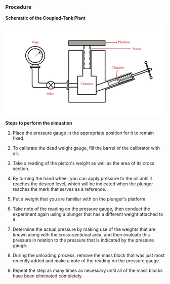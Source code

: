 ### Procedure

**Schematic of the Coupled-Tank Plant**
<div align="center">
<img class="img-fluid"  src="./images/plant.png" alt=""><br>           
</div>


**Steps to perform the simuation**


1. Place the pressure gauge in the appropriate position for it to remain fixed.

2. To calibrate the dead weight gauge, fill the barrel of the calibrator with oil.

3. Take a reading of the piston's weight as well as the area of its cross section.

4. By turning the hand wheel, you can apply pressure to the oil until it reaches the desired level, which will be indicated when the plunger reaches the mark that serves as a reference.

5. Put a weight that you are familiar with on the plunger's platform.

6. Take note of the reading on the pressure gauge, then conduct the experiment again using a plunger that has a different weight attached to it.

7. Determine the actual pressure by making use of the weights that are known along with the cross-sectional area, and then evaluate this pressure in relation to the pressure that is indicated by the pressure gauge.

8. During the unloading process, remove the mass block that was just most recently added and make a note of the reading on the pressure gauge.

9. Repeat the step as many times as necessary until all of the mass blocks have been eliminated completely.

  